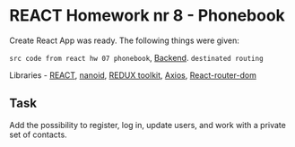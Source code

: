 # REACT Homework nr 8 - Phonebook

Create React App was ready. The following things were given:

`src code from react hw 07 phonebook`, [Backend]([https://mockapi.io/](https://connections-api.herokuapp.com/docs/)). `destinated routing`

Libraries - [REACT](https://pl.react.dev/), [nanoid](https://www.npmjs.com/package/nanoid), [REDUX toolkit](https://redux-toolkit.js.org/), [Axios](https://axios-http.com/), [React-router-dom](https://reactrouter.com/en/main)

## Task

Add the possibility to register, log in, update users, and work with a private set of contacts.
